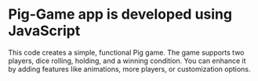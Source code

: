 # Pig-Game app is developed using JavaScript
This code creates a simple, functional Pig game. The game supports two players, dice rolling, holding, and a winning condition. You can enhance it by adding features like animations, more players, or customization options.
